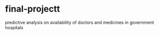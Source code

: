 # final-projectt
predictive analysis on availability of doctors and medicines in government hospitals
